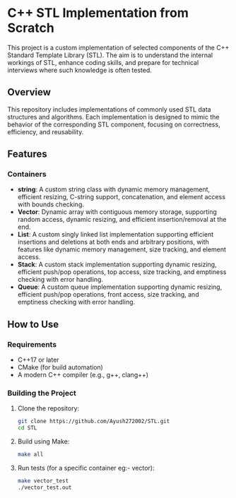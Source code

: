 # C++ STL Implementation from Scratch

This project is a custom implementation of selected components of the C++ Standard Template Library (STL). The aim is to understand the internal workings of STL, enhance coding skills, and prepare for technical interviews where such knowledge is often tested.

## Overview

This repository includes implementations of commonly used STL data structures and algorithms. Each implementation is designed to mimic the behavior of the corresponding STL component, focusing on correctness, efficiency, and reusability.

## Features

### Containers

- **string**: A custom string class with dynamic memory management, efficient resizing, C-string support, concatenation, and element access with bounds checking.
- **Vector**: Dynamic array with contiguous memory storage, supporting random access, dynamic resizing, and efficient insertion/removal at the end.
- **List**: A custom singly linked list implementation supporting efficient insertions and deletions at both ends and arbitrary positions, with features like dynamic memory management, size tracking, and element access.
- **Stack**: A custom stack implementation supporting dynamic resizing, efficient push/pop operations, top access, size tracking, and emptiness checking with error handling.
- **Queue**: A custom queue implementation supporting dynamic resizing, efficient push/pop operations, front access, size tracking, and emptiness checking with error handling.

## How to Use

### Requirements

- C++17 or later
- CMake (for build automation)
- A modern C++ compiler (e.g., g++, clang++)

### Building the Project

1. Clone the repository:
   ```bash
   git clone https://github.com/Ayush272002/STL.git
   cd STL
   ```
2. Build using Make:
   ```bash
   make all
   ```
3. Run tests (for a specific container eg:- vector):
   ```bash
   make vector_test
   ./vector_test.out
   ```
